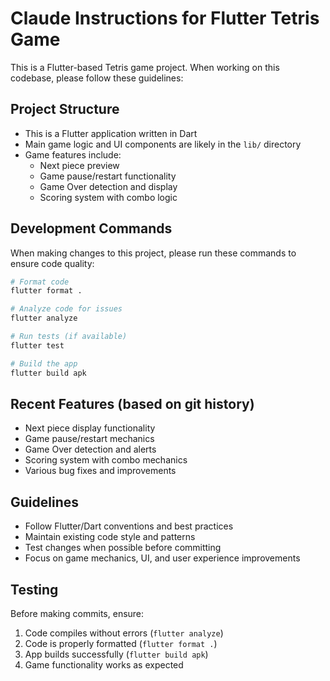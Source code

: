 # Claude Instructions for Flutter Tetris Game

This is a Flutter-based Tetris game project. When working on this codebase, please follow these guidelines:

## Project Structure
- This is a Flutter application written in Dart
- Main game logic and UI components are likely in the `lib/` directory
- Game features include:
  - Next piece preview
  - Game pause/restart functionality
  - Game Over detection and display
  - Scoring system with combo logic

## Development Commands
When making changes to this project, please run these commands to ensure code quality:

```bash
# Format code
flutter format .

# Analyze code for issues
flutter analyze

# Run tests (if available)
flutter test

# Build the app
flutter build apk
```

## Recent Features (based on git history)
- Next piece display functionality
- Game pause/restart mechanics
- Game Over detection and alerts
- Scoring system with combo mechanics
- Various bug fixes and improvements

## Guidelines
- Follow Flutter/Dart conventions and best practices
- Maintain existing code style and patterns
- Test changes when possible before committing
- Focus on game mechanics, UI, and user experience improvements

## Testing
Before making commits, ensure:
1. Code compiles without errors (`flutter analyze`)
2. Code is properly formatted (`flutter format .`)
3. App builds successfully (`flutter build apk`)
4. Game functionality works as expected